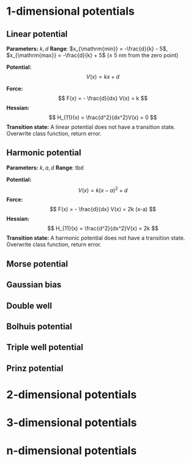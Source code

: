 # 1-dimensional potentials

## Linear potential

**Parameters:** $k, d$
**Range**: $x_{\mathrm{min}} = -\frac{d}{k} - 5$, $x_{\mathrm{max}} = -\frac{d}{k} + 5$ 
($\pm$ 5 nm from the zero point)

**Potential:**
$$
V(x) = kx + d
$$

**Force:**
$$
F(x) = - \frac{d}{dx} V(x) = k
$$
**Hessian:**
$$
H_{11}(x) = \frac{d^2}{dx^2}V(x) = 0
$$
**Transition state:** A linear potential does not have a transition state. Overwrite class function, return error.
## Harmonic potential

**Parameters:** $k, a, d$
**Range**: tbd

**Potential:**
$$
	V(x) = k (x-a)^2 + d
$$
**Force:**
$$
	F(x) = - \frac{d}{dx} V(x) = 2k (x-a)
$$
**Hessian:**
$$
	H_{11}(x) = \frac{d^2}{dx^2}V(x) = 2k
$$
**Transition state:** A harmonic potential does not have a transition state. Overwrite class function, return error.
## Morse potential
## Gaussian bias
## Double well
## Bolhuis potential
## Triple well potential
## Prinz potential

# 2-dimensional potentials
# 3-dimensional potentials
# n-dimensional potentials

